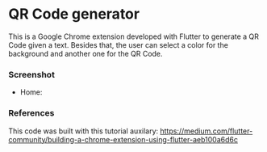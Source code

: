 # QR Code generator

This is a Google Chrome extension developed with Flutter to generate a QR Code given a text. Besides that, the user can select a color for the background and another one for the QR Code.

### Screenshot
- Home:


### References 
This code was built with this tutorial auxilary: https://medium.com/flutter-community/building-a-chrome-extension-using-flutter-aeb100a6d6c